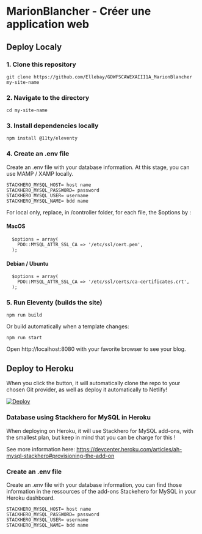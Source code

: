 # MarionBlancher - Créer une application web

## Deploy Localy

### 1. Clone this repository
```
git clone https://github.com/Ellebay/GDWFSCAWEXAIII1A_MarionBlancher my-site-name
```

### 2. Navigate to the directory
```
cd my-site-name
```

### 3. Install dependencies locally
```
npm install @11ty/eleventy
```
### 4. Create an .env file
Create an .env file with your database information. At this stage, you can use MAMP / XAMP locally.
```
STACKHERO_MYSQL_HOST= host name
STACKHERO_MYSQL_PASSWORD= password
STACKHERO_MYSQL_USER= username
STACKHERO_MYSQL_NAME= bdd name
```

For local only, replace, in /controller folder, for each file, the $options by :
#### MacOS
```
  $options = array(
    PDO::MYSQL_ATTR_SSL_CA => '/etc/ssl/cert.pem',
  );
```

#### Debian / Ubuntu
```
  $options = array(
    PDO::MYSQL_ATTR_SSL_CA => '/etc/ssl/certs/ca-certificates.crt',
  );
```

### 5. Run Eleventy (builds the site)
```
npm run build
```

Or build automatically when a template changes:
```
npm run start
```

Open http://localhost:8080 with your favorite browser to see your blog.

## Deploy to Heroku
When you click the button, it will automatically clone the repo to your chosen Git provider, as well as deploy it automatically to Netlify!

[![Deploy](https://www.herokucdn.com/deploy/button.svg)](https://heroku.com/deploy?template=https://github.com/Ellebay/GDWFSCAWEXAIII1A_MarionBlancher)

### Database using Stackhero for MySQL in Heroku
When deploying on Heroku, it will use Stackhero for MySQL add-ons, with the smallest plan, but keep in mind that you can be charge for this !

See more information here: https://devcenter.heroku.com/articles/ah-mysql-stackhero#provisioning-the-add-on

### Create an .env file
Create an .env file with your database information, you can find those information in the ressources of the add-ons Stackehero for MySQL in your Heroku dashboard.

```
STACKHERO_MYSQL_HOST= host name
STACKHERO_MYSQL_PASSWORD= password
STACKHERO_MYSQL_USER= username
STACKHERO_MYSQL_NAME= bdd name
```
